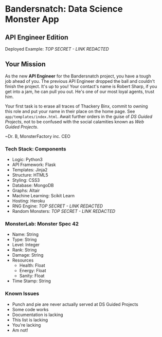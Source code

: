 # Bandersnatch: Data Science Monster App
## API Engineer Edition

Deployed Example: _TOP SECRET - LINK REDACTED_

## Your Mission
As the new **API Engineer** for the Bandersnatch project, you have a tough job
ahead of you. The previous API Engineer dropped the ball and couldn't finish
the project. It's up to you! Your contact's name is Robert Sharp, if you get
into a jam, he can pull you out. He's one of our most loyal agents, trust him.

Your first task is to erase all traces of Thackery Binx, commit to owning  
this role and put your name in their place on the home page. See
`app/templates/index.html`. Await further orders in the guise of _DS Guided Projects_, 
not to be confused with the social calamities known as _Web Guided Projects_.

~Dr. B, MonsterFactory inc. CEO

### Tech Stack: Components
- Logic: Python3
- API Framework: Flask
- Templates: Jinja2
- Structure: HTML5
- Styling: CSS3
- Database: MongoDB
- Graphs: Altair
- Machine Learning: Scikit Learn
- Hosting: Heroku
- RNG Engine: _TOP SECRET - LINK REDACTED_
- Random Monsters: _TOP SECRET - LINK REDACTED_

### MonsterLab: Monster Spec 42
- Name: String
- Type: String
- Level: Integer
- Rank: String
- Damage: String
- Resources
  - Health: Float
  - Energy: Float
  - Sanity: Float
- Time Stamp: String


### Known Issues
- Punch and pie are never actually served at DS Guided Projects
- Some code works
- Documentation is lacking
- This list is lacking
- You're lacking
- Am not!
